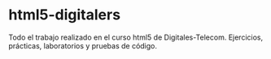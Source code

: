 # html5-digitalers
Todo el trabajo realizado en el curso html5 de Digitales-Telecom. Ejercicios, prácticas, laboratorios y pruebas de código.
